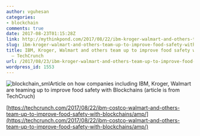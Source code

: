 ```yaml
---
author: vguhesan
categories:
- blockchain
comments: true
date: 2017-08-23T01:15:28Z
link: http://mythinkpond.com/2017/08/22/ibm-kroger-walmart-and-others-team-up-to-improve-food-safety-with-blockchains-techcrunch/
slug: ibm-kroger-walmart-and-others-team-up-to-improve-food-safety-with-blockchains-techcrunch
title: IBM, Kroger, Walmart and others team up to improve food safety with blockchains
  – TechCrunch
url: /2017/08/23/ibm-kroger-walmart-and-others-team-up-to-improve-food-safety-with-blockchains-techcrunch/
wordpress_id: 1553
---
```


![blockchain_sml](/img/2017/01/blockchain_sml.png)Article on how companies including IBM, Kroger, Walmart are teaming up to improve food safety with Blockchains (article is from TechCruch)

[https://techcrunch.com/2017/08/22/ibm-costco-walmart-and-others-team-up-to-improve-food-safety-with-blockchains/amp/](https://techcrunch.com/2017/08/22/ibm-costco-walmart-and-others-team-up-to-improve-food-safety-with-blockchains/amp/)
